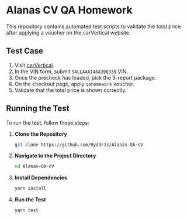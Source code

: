 # Alanas CV QA Homework

This repository contains automated test scripts to validate the total price after applying a voucher on the carVertical website.

## Test Case

1. Visit [carVertical](https://www.carvertical.com).
2. In the VIN form, submit `SALLAAA146A396339` VIN.
3. Once the precheck has loaded, pick the 3-report package.
4. On the checkout page, apply `qahomework` voucher.
5. Validate that the total price is shown correctly.

## Running the Test

To run the test, follow these steps:

1. **Clone the Repository**

   ```bash
   git clone https://github.com/Ryd3r1s/Alanas-QA-cV
   ```

2. **Navigate to the Project Directory**

   ```bash
   cd Alanas-QA-cV
   ```

3. **Install Dependencies**

   ```bash
   yarn install
   ```

4. **Run the Test**

   ```bash
   yarn test
   ```
